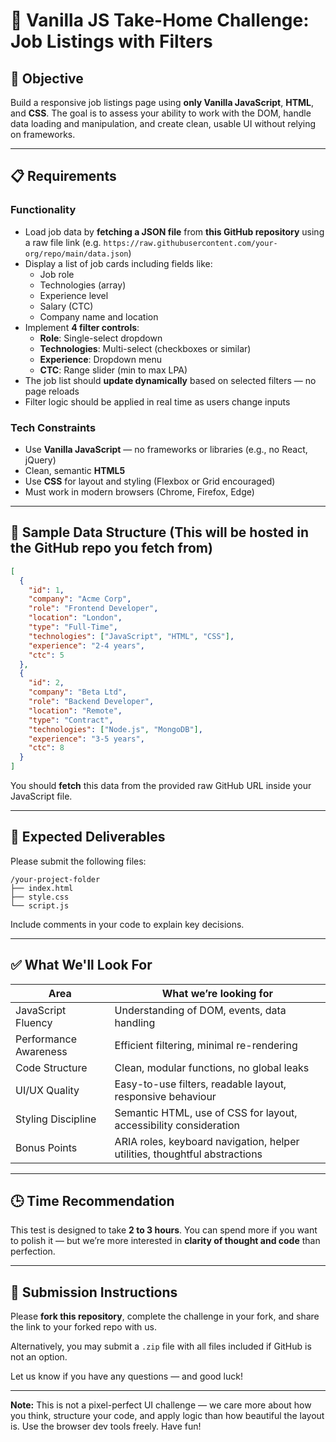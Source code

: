 # 🧪 Vanilla JS Take-Home Challenge: Job Listings with Filters

## 🎯 Objective
Build a responsive job listings page using **only Vanilla JavaScript**, **HTML**, and **CSS**. The goal is to assess your ability to work with the DOM, handle data loading and manipulation, and create clean, usable UI without relying on frameworks.

---

## 📋 Requirements

### Functionality
- Load job data by **fetching a JSON file** from **this GitHub repository** using a raw file link (e.g. `https://raw.githubusercontent.com/your-org/repo/main/data.json`)
- Display a list of job cards including fields like:
  - Job role
  - Technologies (array)
  - Experience level
  - Salary (CTC)
  - Company name and location
- Implement **4 filter controls**:
  - **Role**: Single-select dropdown
  - **Technologies**: Multi-select (checkboxes or similar)
  - **Experience**: Dropdown menu
  - **CTC**: Range slider (min to max LPA)
- The job list should **update dynamically** based on selected filters — no page reloads
- Filter logic should be applied in real time as users change inputs

### Tech Constraints
- Use **Vanilla JavaScript** — no frameworks or libraries (e.g., no React, jQuery)
- Clean, semantic **HTML5**
- Use **CSS** for layout and styling (Flexbox or Grid encouraged)
- Must work in modern browsers (Chrome, Firefox, Edge)

---

## 💾 Sample Data Structure (This will be hosted in the GitHub repo you fetch from)
```json
[
  {
    "id": 1,
    "company": "Acme Corp",
    "role": "Frontend Developer",
    "location": "London",
    "type": "Full-Time",
    "technologies": ["JavaScript", "HTML", "CSS"],
    "experience": "2-4 years",
    "ctc": 5
  },
  {
    "id": 2,
    "company": "Beta Ltd",
    "role": "Backend Developer",
    "location": "Remote",
    "type": "Contract",
    "technologies": ["Node.js", "MongoDB"],
    "experience": "3-5 years",
    "ctc": 8
  }
]
```

You should **fetch** this data from the provided raw GitHub URL inside your JavaScript file.

---

## 📁 Expected Deliverables

Please submit the following files:

```
/your-project-folder
├── index.html
├── style.css
└── script.js
```

Include comments in your code to explain key decisions.

---

## ✅ What We'll Look For

| Area                   | What we’re looking for                                                   |
|------------------------|----------------------------------------------------------------------------|
| JavaScript Fluency     | Understanding of DOM, events, data handling                              |
| Performance Awareness  | Efficient filtering, minimal re-rendering                                |
| Code Structure         | Clean, modular functions, no global leaks                                |
| UI/UX Quality          | Easy-to-use filters, readable layout, responsive behaviour                |
| Styling Discipline     | Semantic HTML, use of CSS for layout, accessibility consideration         |
| Bonus Points           | ARIA roles, keyboard navigation, helper utilities, thoughtful abstractions |

---

## 🕒 Time Recommendation
This test is designed to take **2 to 3 hours**. You can spend more if you want to polish it — but we’re more interested in **clarity of thought and code** than perfection.

---

## 🚀 Submission Instructions
Please **fork this repository**, complete the challenge in your fork, and share the link to your forked repo with us.

Alternatively, you may submit a `.zip` file with all files included if GitHub is not an option.

Let us know if you have any questions — and good luck!

---

**Note:** This is not a pixel-perfect UI challenge — we care more about how you think, structure your code, and apply logic than how beautiful the layout is. Use the browser dev tools freely. Have fun!
